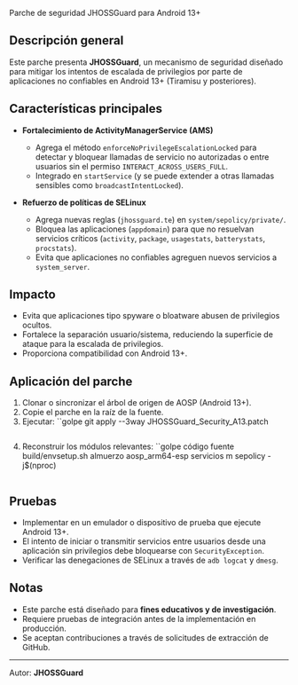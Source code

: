 Parche de seguridad JHOSSGuard para Android 13+

## Descripción general
Este parche presenta **JHOSSGuard**, un mecanismo de seguridad diseñado para mitigar los intentos de escalada de privilegios por parte de aplicaciones no confiables en Android 13+ (Tiramisu y posteriores).

## Características principales
- **Fortalecimiento de ActivityManagerService (AMS)**
  - Agrega el método `enforceNoPrivilegeEscalationLocked` para detectar y bloquear llamadas de servicio no autorizadas o entre usuarios sin el permiso `INTERACT_ACROSS_USERS_FULL`.
  - Integrado en `startService` (y se puede extender a otras llamadas sensibles como `broadcastIntentLocked`).

- **Refuerzo de políticas de SELinux**
  - Agrega nuevas reglas (`jhossguard.te`) en `system/sepolicy/private/`.
  - Bloquea las aplicaciones (`appdomain`) para que no resuelvan servicios críticos (`activity`, `package`, `usagestats`, `batterystats`, `procstats`).
  - Evita que aplicaciones no confiables agreguen nuevos servicios a `system_server`.

## Impacto
- Evita que aplicaciones tipo spyware o bloatware abusen de privilegios ocultos.
- Fortalece la separación usuario/sistema, reduciendo la superficie de ataque para la escalada de privilegios.
- Proporciona compatibilidad con Android 13+.

## Aplicación del parche
1. Clonar o sincronizar el árbol de origen de AOSP (Android 13+).
2. Copie el parche en la raíz de la fuente.
3. Ejecutar:
   ``golpe
   git apply --3way JHOSSGuard_Security_A13.patch
   ```
4. Reconstruir los módulos relevantes:
   ``golpe
   código fuente build/envsetup.sh
   almuerzo aosp_arm64-esp
   servicios m sepolicy -j$(nproc)
   ```

## Pruebas
- Implementar en un emulador o dispositivo de prueba que ejecute Android 13+.
- El intento de iniciar o transmitir servicios entre usuarios desde una aplicación sin privilegios debe bloquearse con `SecurityException`.
- Verificar las denegaciones de SELinux a través de `adb logcat` y `dmesg`.

## Notas
- Este parche está diseñado para **fines educativos y de investigación**.
- Requiere pruebas de integración antes de la implementación en producción.
- Se aceptan contribuciones a través de solicitudes de extracción de GitHub.

---
Autor: **JHOSSGuard**
